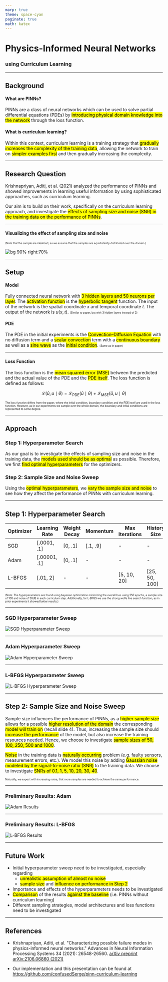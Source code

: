 ```yaml
---
marp: true
theme: space-cyan
paginate: true
math: katex
---
```

<!-- _paginate: false -->
<!-- _class: lead -->
<!-- center -->
# Physics-Informed Neural Networks
### using Curriculum Learning

---

## Background

#### What are PINNs? 

PINNs are a class of neural networks which can be used to solve partial differential equations (PDEs) by <mark>introducing physical domain knowledge into the network</mark> through the loss function.

#### What is curriculum learning?

Within this context, curriculum learning is a training strategy that <mark>gradually increases the complexity of the training data</mark>, allowing the network to train on <mark>simpler examples first</mark> and then gradually increasing the complexity.

--- 

## Research Question

Krishnapriyan, Aditi, et al. (2021) analyzed the performance of PINNs and showed improvements in learning useful information by using sophisticated approaches, such as curriculum learning.

Our aim is to build on their work, specifically on the curriculum learning approach, and investigate the <mark>effects of sampling size and noise (SNR) in the training data on the performance of PINNs</mark>.

--- 

#### Visualizing the effect of sampling size and noise
<span style="font-size: 0.6em; line-height: -2rem;">(Note that the sample are idealized, as we assume that the samples are equidistantly distributed over the domain.)</span>

![bg 90% right:70%](./img/sample-noise-effect.png)

---

## Setup

#### Model 
Fully connected neural network with <mark>3 hidden layers and 50 neurons per layer</mark>. The <mark>activation function</mark> is the <mark>hyperbolic tangent</mark> function. The input of the network is the spatial coordinate $x$ and temporal coordinate $t$. The output of the network is $u(x, t)$. <span style="font-size: 0.6em"> (Similar to paper, but with 3 hidden layers instead of 2)</span>

#### PDE
The PDE in the initial experiments is the <mark>Convection–Diffusion Equation</mark> with no diffusion term and a  <mark>scalar convection</mark> term with a <mark>continuous boundary</mark> as well as a <mark>sine wave</mark> as the <mark>initial condition</mark>. <span style="font-size: 0.6em"> (Same as in paper) </span>

---

#### Loss Function
The loss function is the <mark>mean squared error (MSE)</mark> between the predicted and the actual value of the PDE and the <mark>PDE itself</mark>. The loss function is defined as follows:

$$
\mathcal{L}(\hat u, u \mid \theta) = \mathcal{L}_{\text{PDE}}(\hat u \mid \theta) + \mathcal{L}_{\text{MSE}}(\hat u, u \mid \theta)
$$

<span style="font-size: 0.6em; margin-top: 2rem">
The loss function differs from the paper, where the initial condition, boundary condition and the PDE itself are used in the loss function. However, as in our experiments we sample over the whole domain, the boundary and initial conditions are represented to some degree.
</span>

---

## Approach

### Step 1: Hyperparameter Search

As our goal is to investigate the effects of sampling size and noise in the training data, the <mark>models used should be as optimal</mark> as possible. Therefore, we first <mark>find optimal hyperparameters</mark> for the optimizers. 

### Step 2: Sample Size and Noise Sweep

Using the <mark>optimal hyperparameters</mark>, we <mark>vary the sample size and noise</mark> to see how they affect the performance of PINNs with curriculum learning.

---

## Step 1: Hyperparameter Search

| Optimizer | Learning Rate | Weight Decay | Momentum | Max Iterations | History Size  |
| --------- | ------------- | ------------ | -------- | -------------- | ------------- |
| SGD       | [.0001, .1]   | [0, .1]      | [.1, .9] | -              | -             |
| Adam      | [.00001, .1]  | [0, .1]      | -        | -              | -             |
| L-BFGS    | [.01, 2]      | -            | -        | [5, 10, 20]    | [25, 50, 100] |


<span style="font-size: 0.6em; margin-top: 2rem"> (Note: The hyperparameters are found using bayesian optimization minimizing the overall loss using 250 epochs, a sample size of 100 and noise of 50dB in each curriculum step. Additionally, for L-BFGS we use the strong wolfe line search function, as in prior experiments it showed better results.) </span>

---

### SGD Hyperparameter Sweep

![SGD Hyperparameter Sweep](./img/sgd-hyperparameter-sweep.png)

---

### Adam Hyperparameter Sweep

![Adam Hyperparameter Sweep](./img/adam-hyperparameter-sweep.png)

---

### L-BFGS Hyperparameter Sweep

![L-BFGS Hyperparameter Sweep](./img/lbfgs-hyperparameter-sweep.png)

---

## Step 2: Sample Size and Noise Sweep

Sample size influences the performance of PINNs, as a <mark>higher sample size</mark> allows for a possible <mark>higher resolution of the domain</mark> the corresponding <mark>model will train on</mark> (recall slide 4). Thus, increasing the sample size should <mark>increase the performance</mark> of the model, but also increase the training resources needed. Hence, we choose to investigate <mark>sample sizes of 50, 100, 250, 500 and 1000</mark>.

<mark>Noise</mark> in the training data is <mark>naturally occurring</mark> problem (e.g. faulty sensors, measurement errors, etc.). We model this noise by adding <mark>Gaussian noise modeled by the signal-to-noise ratio (SNR)</mark> to the training data. We choose to investigate <mark>SNRs of 0.1, 1, 5, 10, 20, 30, 40</mark>.

<span style="font-size: 0.6em"> Naturally, we expect with increasing noise, that more samples are needed to achieve the same performance. </span>

---

### Preliminary Results: Adam

![Adam Results](./img/sample-size-noise-sweep-adam.png)

---

### Preliminary Results: L-BFGS

![L-BFGS Results](./img/sample-size-noise-sweep-lbfgs.png)

---

## Future Work

- Initial hyperparameter sweep need to be investigated, especially regarding
  - <mark>unrealistic assumption of almost no noise</mark>
  - <mark>sample size</mark> and <mark>influence on performance in Step 2</mark> 
- Importance and effects of the hyperparameters needs to be investigated
- <mark>Comparison</mark> of the results <mark>against the baseline</mark> (i.e. PINNs without curriculum learning)
- Different sampling strategies, model architectures and loss functions need to be investigated

---

## References

- Krishnapriyan, Aditi, et al. "Characterizing possible failure modes in physics-informed neural networks." Advances in Neural Information Processing Systems 34 (2021): 26548-26560. [arXiv preprint arXiv:2106.06860 (2021)](https://arxiv.org/abs/2109.01050)

- Our implementation and this presentation can be found at https://github.com/confusedSerge/pinn-curriculum-learning
